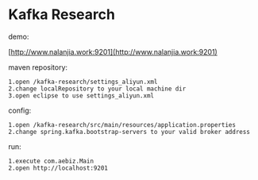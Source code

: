 # Kafka Research
demo: 

[http://www.nalanjia.work:9201](http://www.nalanjia.work:9201)

maven repository:

    1.open /kafka-research/settings_aliyun.xml
    2.change localRepository to your local machine dir
    3.open eclipse to use settings_aliyun.xml

config:

    1.open /kafka-research/src/main/resources/application.properties
    2.change spring.kafka.bootstrap-servers to your valid broker address

run:

    1.execute com.aebiz.Main
    2.open http://localhost:9201
